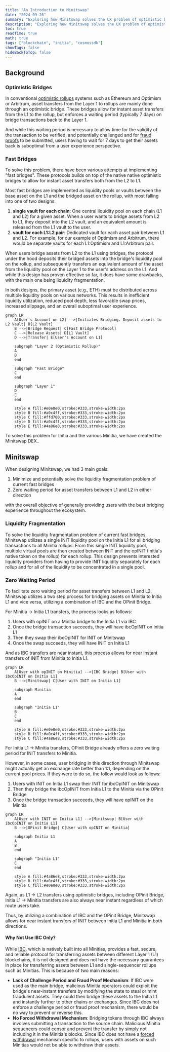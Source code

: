 ```yaml
---
title: "An Introduction to Minitswap"
date: "2024-09-26"
summary: "Exploring how Minitswap solves the UX problem of optimistic bridges." 
description: "Exploring how Minitswap solves the UX problem of optimistic bridges."
toc: true
readTime: true
math: true
tags: ["blockchain", "initia", "cosmossdk"]
showTags: false
hideBackToTop: false
---
```


## Background

### Optimistic Bridges

In conventional [optimistic rollups](https://ethereum.org/en/developers/docs/scaling/optimistic-rollups/) systems such as Ethereum and Optimism or Arbitrum, asset transfers from the Layer 1 to rollups are mainly done through an optimistic bridge. These bridges allow for instant asset transfers from the L1 to the rollup, but enforces a waiting period (typically 7 days) on bridge transactions back to the Layer 1.

And while this waiting period is necessary to allow time for the validity of the transaction to be verified, and potentially challenged and for [fraud proofs](https://academy.binance.com/en/glossary/fraud-proof) to be submitted, users having to wait for 7 days to get their assets back is  suboptimal from a user experience perspective.

### Fast Bridges

To solve this problem, there have been various attempts at implementing "fast bridges". These protocols builds on top of the native native optimistic bridges to allow for instant asset transfers both from the L2 to L1.

Most fast bridges are implemented as liquidity pools or vaults between the base asset on the L1 and the bridged asset on the rollup, with most falling into one of two designs:

1. **single vault for each chain**: One central liquidity pool on each chain (L1 and L2) for a given asset. When a user wants to bridge assets from L2 to L1, they deposit into the L2 vault, and an equivalent amount is released from the L1 vault to the user.
2. **vault for each L1:L2 pair**: Dedicated vault for each asset pair between L1 and L2. For example, for our example of Optimism and Arbitrum, there would be separate vaults for each L1:Optimism and L1:Arbitrum pair.

When users bridge assets from L2 to the L1 using bridges, the protocol under the hood deposits their bridged assets into the bridge's liquidity pool on the rollup, and subsequently transfers an equivalent amount of the asset from the liquidity pool on the Layer 1 to the user's address on the L1. And while this design has proven effective so far, it does have some drawbacks, with the main one being liquidity fragmentation.

In both designs, the primary asset (e.g., ETH) must be distributed across multiple liquidity pools on various networks. This results in inefficient liquidity utilization, reduced pool depth, less favorable swap prices, increased slippage, and an overall suboptimal user experience.

```mermaid
graph LR
    A[User's Account on L2] -->|Initiates Bridging. Deposit assets to L2 Vault| B[L2 Vault]
    B -->|Bridge Request| C[Fast Bridge Protocol]
    C -->|Release Assets| D[L1 Vault]
    D -->|Transfer| E[User's Account on L1]
    
    subgraph "Layer 2 (Optimistic Rollup)"
    A
    B
    end
    
    subgraph "Fast Bridge"
    C
    end
    
    subgraph "Layer 1"
    D
    E
    end
    
    style A fill:#e0e0e0,stroke:#333,stroke-width:2px
    style B fill:#a0c4ff,stroke:#333,stroke-width:2px
    style C fill:#ffd700,stroke:#333,stroke-width:2px
    style D fill:#a0c4ff,stroke:#333,stroke-width:2px
    style E fill:#4a86e8,stroke:#333,stroke-width:2px
```

To solve this problem for Initia and the various Minitia, we have created the Minitswap DEX..

## Minitswap

When designing Minitswap, we had 3 main goals:

1. Minimize and potentially solve the liquidity fragmentation problem of current fast bridges
2. Zero waiting period for asset transfers between L1 and L2 in either direction

with the overall objective of generally providing users with the best bridging experience throughout the ecosystem.

### Liquidity Fragmentation

To solve the liquidity fragmentation problem of current fast bridges, Minitswap utilizes a single INIT liquidity pool on the Initia L1 for all bridging transactions to all Minitia rollups. From this single INIT liquidity pool, multiple virtual pools are then created between INIT and the opINIT (Initia's native token on the rollup) for each rollup. This design prevents interested liquidity providers from having to provide INIT liquidity separately for each rollup and for all of the liquidity to be concentrated in a single pool.

### Zero Waiting Period

To facilitate zero waiting period for asset transfers between L1 and L2, Minitswap utilizes a two step process for bridging assets on Minitia to Initia L1 and vice versa, utilizing a combination of IBC and the OPinit Bridge.

For Minitia → Initia L1 transfers, the process looks as follows:

1. Users with opINIT on a Minitia bridge to the Initia L1 via IBC
2. Once the bridge transaction succeeds, they will have ibcOpINIT on Initia L1
3. Then they swap their ibcOpINIT for INIT on Minitswap
4. Once the swap succeeds, they will have INIT on Initia L1

And as IBC transfers are near instant, this process allows for near instant transfers of INIT from Minitia to Initia L1.

```mermaid
graph LR
    A[User with opINIT on Minitia] -->|IBC Bridge| B[User with ibcOpINIT on Initia L1]
    B -->|Minitswap| C[User with INIT on Initia L1]
    
    subgraph Minitia
    A
    end
    
    subgraph "Initia L1"
    B
    C
    end
    
    style A fill:#e0e0e0,stroke:#333,stroke-width:2px
    style B fill:#a0c4ff,stroke:#333,stroke-width:2px
    style C fill:#4a86e8,stroke:#333,stroke-width:2px
```

For Initia L1 → Minitia transfers, OPinit Bridge already offers a zero waiting period for INIT transfers to Minitia.

However, in some cases, user bridging in this direction through Minitswap might actually get an exchange rate better than 1:1, depending on the current pool prices. If they were to do so, the follow would look as follows:

1. Users with INIT on Initia L1 swap their INIT for ibcOpINIT on Minitswap
2. Then they bridge the ibcOpINIT from Initia L1 to the Minitia via the OPinit Bridge
3. Once the bridge transaction succeeds, they will have opINIT on the Minitia

```mermaid
graph LR
    A[User with INIT on Initia L1] -->|Minitswap| B[User with ibcOpINIT on Initia L1]
    B -->|OPinit Bridge| C[User with opINIT on Minitia]
    
    subgraph Initia L1
    A
    B
    end
    
    subgraph "Initia L1"
    C
    end
    
    style A fill:#4a86e8,stroke:#333,stroke-width:2px
    style B fill:#a0c4ff,stroke:#333,stroke-width:2px
    style C fill:#e0e0e0,stroke:#333,stroke-width:2px
```

Again, as L1 → L2 transfers using optimistic bridges, including OPinit Bridge, Initia L1 → Minitia transfers are also always near instant regardless of which route users take.

Thus, by utilizing a combination of IBC and the OPinit Bridge, Minitswap allows for near instant transfers of INIT between Initia L1 and Minitia in both directions.

#### Why Not Use IBC Only?

While [IBC](https://tutorials.cosmos.network/academy/3-ibc/1-what-is-ibc.html), which is natively built into all Minitias, provides a fast, secure, and reliable protocol for transferring assets between different Layer 1 (L1) blockchains, it is not designed and does not have the necessary guarantees in place for transferring assets between L1 and single-sequencer rollups such as Minitias. This is because of two main reasons:

- **Lack of Challenge Period and Fraud Proof Mechanism**: If IBC were used as the main bridge, malicious Minitia operators could exploit the bridge's near-instant transfers by modifying the state to steal or mint fraudulent assets. They could then bridge these assets to the Initia L1 and instantly further to other chains or exchanges. Since IBC does not enforce a challenge period or fraud proof mechanism, there would be no way to prevent or reverse this.
- **No Forced Withdrawal Mechanism**: Bridging tokens through IBC always involves submitting a transaction to the source chain. Malicious Minitia sequencers could censor and prevent the transfer by simply not including it in the Minitia's blocks. Since IBC does not have a [forced withdrawal](https://docs.superbridge.app/optimism/forced-withdrawals) mechanism specific to rollups, users with assets on such Minitias would not be able to withdraw their assets.